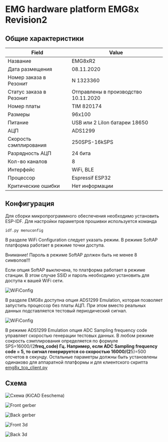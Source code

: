 # EMG hardware platform EMG8x Revision2

## Общие характеристики

| Field      | Value       |
| ------------- | ------------- |
| Название      | EMG8xR2       |
| Дата размещения| 08.11.2020   |
| Номер заказа в Резонит| N 1323360 |
| Статус заказа в Резонит| Отправлены в производство 10.11.2020 |
|Номер платы |TIM 820174|
| Размеры| 96x100 |
| Питание| USB или 2 LiIon батареи 18650 |
| АЦП | ADS1299 |
|Скорость сэмплирования|250SPS-16kSPS|
|Разрядность АЦП|24 бита|
| Кол-во каналов | 8 |
| Интерфейс| WiFi, BLE |
| Процессор| Espressif ESP32 |
| Критические ошибки| Нет информации|

## Конфигурация

Для сборки микропрограммного обеспечения необходимо установить ESP-IDF. Для настройки параметров прошивки используется команда 
```
idf.py menuconfig
```
В разделе WiFi Configuration следует указать режим. В режиме SoftAP платформа работает в режиме точки доступа. 

Внимание! Пароль в режиме SoftAP должен быть не менее 8 символов!!!

Если опция SoftAP выключена, то платформа работает в режиме станции. В этом случае SSID и пароль необходимо установить для доступа к вашей WiFi сети.

![WiFiConfig](https://drive.google.com/uc?export=view&id=1MJfj9EwQQmBjOCEw-MoydRnb6mCN9Bni)

В разделе EMG8x доступна опция ADS1299 Emulation, которая позволяет запустить процессор без платы АЦП. При этом вместо реальных данных подставляется тестовый периодический сигнал.

![WiFiConfig](https://drive.google.com/uc?export=view&id=1yztndch84vDITJ4aMiv7DsKqSIPqdQcS)

В режиме ADS1299 Emulation опция ADC Sampling frequency code управляет скоростью генерации тестовых данных. В любом режиме сокрость сэмплирования определяется по формуле SPS=16000/(2**freq_code) Гц. Например, если ADC Sampling frequency code = 5, то сигнал генерируется со скоростью 16000/(2**5)=500 отсчетов в секунду. 
Остальные параметры должны быть установлены одинаково для аппаратной платформы и для клиентского скрипта [emg8x_tcp_client.py](https://github.com/RF-Lab/emg_platform/blob/master/source/python/hwtools/emg8x_tcp_client.py)

## Схема

![Схема (KiCAD Eeschema)](https://drive.google.com/uc?export=view&id=1L_DrWvEDwm783Buy2m62GdEQSulPrG8b)

![Front gerber](https://drive.google.com/uc?export=view&id=1hN0poB4uc8N73exoMtfLxHJGHW3u5dZl)

![Back gerber](https://drive.google.com/uc?export=view&id=1BsafmD12kwoHVkJh0ndohjoeSAEMBt_H)

![Front 3d](https://drive.google.com/uc?export=view&id=1ftYCHDupvvZYecgCGAcaD7Ab4m_XAcu0)

![Back 3d](https://drive.google.com/uc?export=view&id=1MH8trmyGndIPEdMWTS9q-ZSTEHRyNE4C)



